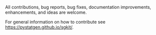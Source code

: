 All contributions, bug reports, bug fixes, documentation improvements, enhancements, and ideas are welcome.

For general information on how to contribute see https://pystatgen.github.io/sgkit/.
